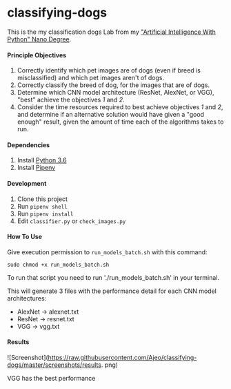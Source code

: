 # classifying-dogs

This is the my classification dogs Lab from my ["Artificial Intelligence With Python" Nano Degree](https://www.udacity.com/course/ai-programming-python-nanodegree--nd089).

#### Principle Objectives

1. Correctly identify which pet images are of dogs (even if breed is misclassified) and which pet images aren't of dogs.
2. Correctly classify the breed of dog, for the images that are of dogs.
3. Determine which CNN model architecture (ResNet, AlexNet, or VGG), "best" achieve the objectives _1_ and _2_.
4. Consider the time resources required to best achieve objectives _1_ and _2_, and determine if an alternative solution would have given a "good enough" result, given the amount of time each of the algorithms takes to run.

#### Dependencies

1. Install [Python 3.6](https://www.python.org/downloads/)
2. Install [Pipenv](https://pipenv.readthedocs.io/en/latest/)

#### Development

1. Clone this project
2. Run `pipenv shell`
3. Run `pipenv install`
4. Edit `classifier.py` or `check_images.py`

#### How To Use

Give execution permission to `run_models_batch.sh` with this command:

```
sudo chmod +x run_models_batch.sh
```

To run that script you need to run './run_models_batch.sh' in your terminal.

This will generate 3 files with the performance detail for each CNN model architectures:

* AlexNet -> alexnet.txt
* ResNet -> resnet.txt
* VGG -> vgg.txt

#### Results

![Screenshot](https://raw.githubusercontent.com/Ajeo/classifying-dogs/master/screenshots/results. png)

VGG has the best performance

